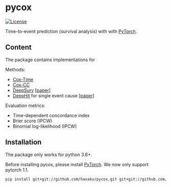 # pycox

[![License](https://img.shields.io/badge/License-BSD%202--Clause-orange.svg)](https://github.com/havakv/torchtuples/blob/master/LICENSE)

Time-to-event prediction (survival analysis) with with [PyTorch](https://pytorch.org).

## Content

The package contains implementations for 

Methods:
- [Cox-Time](https://github.com/havakv/pycox/blob/master/examples/cox_models_1_introduction.ipynb)
- [Cox-CC](https://github.com/havakv/pycox/blob/master/examples/cox_models_1_introduction.ipynb)
- [DeepSurv](https://github.com/havakv/pycox/blob/master/examples/cox_models_1_introduction.ipynb) \[[paper](https://doi.org/10.1186/s12874-018-0482-1)\]
- [DeepHit](https://github.com/havakv/pycox/blob/master/examples/deephit.ipynb) for single event cause \[[paper](http://medianetlab.ee.ucla.edu/papers/AAAI_2018_DeepHit)\]

Evaluation metrics:
- Time-dependent concordance index
- Brier score (IPCW)
- Binomial log-likelihood (IPCW)



## Installation

The package only works for python 3.6+.

Before installing pycox, please install [PyTorch](https://pytorch.org/). We now only support pytorch 1.1.

```sh
pip install git+git://github.com/havakv/pycox.git git+git://github.com/havakv/torchtuples.git
```

